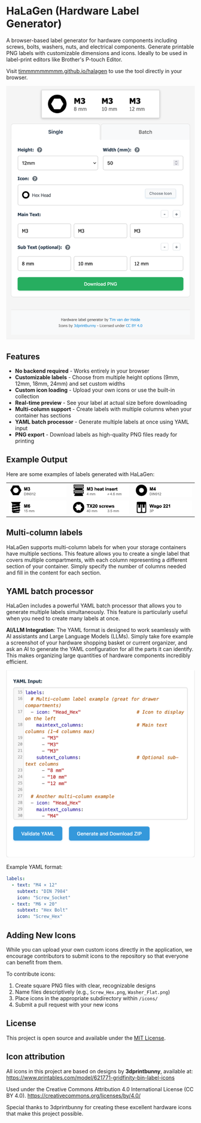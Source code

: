 # HaLaGen (Hardware Label Generator)

A browser-based label generator for hardware components including screws, bolts, washers, nuts, and electrical components. Generate printable PNG labels with customizable dimensions and icons. Ideally to be used in label-print editors like Brother's P-touch Editor.

Visit [timmmmmmmmm.github.io/halagen](https://timmmmmmmmm.github.io/halagen) to use the tool directly in your browser.

<div align="center">
  <a href="https://timmmmmmmmm.github.io/halagen">
    <img src="img/screenshot_halagen.png" alt="HaLaGen Interface" width="570px">
  </a>
</div>

## Features

- **No backend required** - Works entirely in your browser
- **Customizable labels** - Choose from multiple height options (9mm, 12mm, 18mm, 24mm) and set custom widths
- **Custom icon loading** - Upload your own icons or use the built-in collection
- **Real-time preview** - See your label at actual size before downloading
- **Multi-column support** - Create labels with multiple columns when your container has sections
- **YAML batch processor** - Generate multiple labels at once using YAML input
- **PNG export** - Download labels as high-quality PNG files ready for printing

## Example Output

Here are some examples of labels generated with HaLaGen:
<div align="center">
<table>
  <tr>
    <td><img src="img/label-M3.png" alt="M3 Label" width="200px"></td>
    <td><img src="img/label-M3_heat_insert.png" alt="M3 Heat Insert" width="200px"></td>
    <td><img src="img/label-M4.png" alt="M4 Label" width="200px"></td>
  </tr>
  <tr>
    <td><img src="img/label-M6.png" alt="M6 Label" width="200px"></td>
    <td><img src="img/label-TX20_screws.png" alt="TX20 Screws" width="200px"></td>
    <td><img src="img/label-Wago_221.png" alt="Wago 221" width="200px"></td>
  </tr>
</table>
</div>

## Multi-column labels

HaLaGen supports multi-column labels for when your storage containers have multiple sections. This feature allows you to create a single label that covers multiple compartments, with each column representing a different section of your container. Simply specify the number of columns needed and fill in the content for each section.

## YAML batch processor

HaLaGen includes a powerful YAML batch processor that allows you to generate multiple labels simultaneously. This feature is particularly useful when you need to create many labels at once.

**AI/LLM Integration**: The YAML format is designed to work seamlessly with AI assistants and Large Language Models (LLMs). Simply take fore example a screenshot of your hardware shopping basket or current organizer, and ask an AI to generate the YAML configuration for all the parts it can identify. This makes organizing large quantities of hardware components incredibly efficient.

<div align="center">
<img src="img/screenshot_batch_yaml.png" alt="YAML Batch Processor" width="570px">
</div>

Example YAML format:
```yaml
labels:
  - text: "M4 × 12"
    subtext: "DIN 7984"
    icon: "Screw_Socket"
  - text: "M6 × 20"
    subtext: "Hex Bolt"
    icon: "Screw_Hex"
```

## Adding New Icons

While you can upload your own custom icons directly in the application, we encourage contributors to submit icons to the repository so that everyone can benefit from them. 

To contribute icons:
1. Create square PNG files with clear, recognizable designs
2. Name files descriptively (e.g., `Screw_Hex.png`, `Washer_Flat.png`)
3. Place icons in the appropriate subdirectory within `/icons/`
4. Submit a pull request with your new icons

## License

This project is open source and available under the [MIT License](LICENSE).

## Icon attribution

All icons in this project are based on designs by **3dprintbunny**, available at: https://www.printables.com/model/621771-gridfinity-bin-label-icons

Used under the Creative Commons Attribution 4.0 International License (CC BY 4.0).
https://creativecommons.org/licenses/by/4.0/

Special thanks to 3dprintbunny for creating these excellent hardware icons that make this project possible.